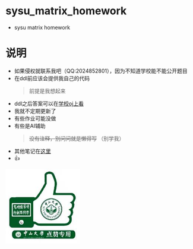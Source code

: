 # sysu_matrix_homework
* sysu matrix homework
# 说明
* 如果侵权就联系我吧（QQ:2024852801），因为不知道学校能不能公开题目
* 在ddl前应该会提供我自己的代码
  >前提是我想起来
* ddl之后答案可以在[学校oj上看](matrix.sysu.edu.cn)
* 我就不定期更新了
* 有些作业可能没做
* 有些是AI辅助
  >~~没有注释，别问问就是懒得写~~
  >（别学我）
* 其他笔记在[这里](https://github.com/handsomezhuzhu/other_note)
* :+1:
<img src="https://github.com/handsomezhuzhu/sysu_matrix_homework/blob/main/other/666.jpg" width = “100” />
